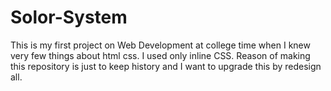 # Solor-System
This is my first project on Web Development at college time when I knew very few things about html css. I used only inline CSS. Reason of making this repository is just to keep history and I want to upgrade this by redesign all.
